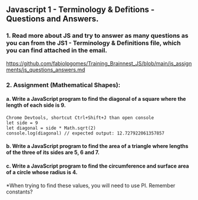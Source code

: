 ## Javascript 1 - Terminology & Defitions - Questions and Answers.


### 1. Read more about JS and try to answer as many questions as you can from the JS1 - Terminology & Definitions file, which you can find attached in the email.

https://github.com/fabiolpgomes/Training_Brainnest_JS/blob/main/js_assignments/js_questions_answers.md


### 2. Assignment (Mathematical Shapes):
#### a. Write a JavaScript program to find the diagonal of a square where the length of each side is 9.

```
Chrome Devtools, shortcut Ctrl+Shift+J than open console
let side = 9
let diagonal = side * Math.sqrt(2)
console.log(diagonal) // expected output: 12.727922061357857
```


#### b. Write a JavaScript program to find the area of a triangle where lengths of the three of its sides are 5, 6 and 7.


#### c. Write a JavaScript program to find the circumference and surface area of a circle whose radius is 4.
*When trying to find these values, you will need to use PI. Remember constants?
